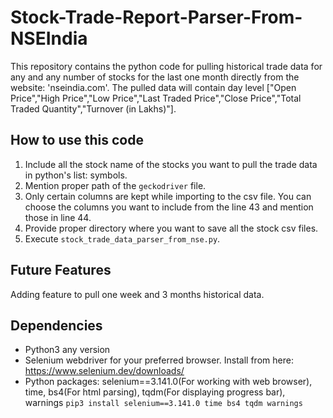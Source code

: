 # Stock-Trade-Report-Parser-From-NSEIndia
This repository contains the python code for pulling historical trade data for any and any number of stocks for the last one month directly from the website: 'nseindia.com'. The pulled data will contain day level ["Open Price","High Price","Low Price","Last Traded Price","Close Price","Total Traded Quantity","Turnover (in Lakhs)"].

## How to use this code
1. Include all the stock name of the stocks you want to pull the trade data in python's list: symbols.
2. Mention proper path of the ```geckodriver``` file.
3. Only certain columns are kept while importing to the csv file. You can choose the columns you want to include from the line 43 and mention those in line 44.
4. Provide proper directory where you want to save all the stock csv files.
5. Execute ```stock_trade_data_parser_from_nse.py```.

## Future Features
Adding feature to pull one week and 3 months historical data.

## Dependencies
- Python3 any version
- Selenium webdriver for your preferred browser. Install from here: https://www.selenium.dev/downloads/
- Python packages: selenium==3.141.0(For working with web browser), time, bs4(For html parsing), tqdm(For displaying progress bar), warnings
```pip3 install selenium==3.141.0 time bs4 tqdm warnings```
